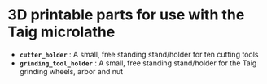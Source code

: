 # 3D printable parts for use with the Taig microlathe

* **`cutter_holder`** : A small, free standing stand/holder for ten cutting tools
* **`grinding_tool_holder`** : A small, free standing stand/holder for the Taig grinding wheels, arbor and nut
